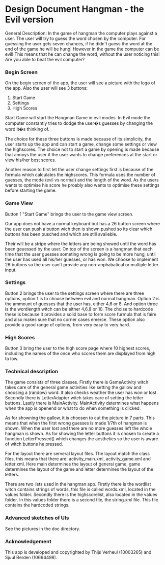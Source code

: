 # Design Document Hangman - the Evil version

General Description:
In the game of hangman the computer plays against a user. The user will try to guess the word chosen by the
computer. For guessing the user gets seven chances, if he didn't guess the word at the end of the game he will be hung! 
However in the game the computer can be evil! This means that he can change the word, without the user noticing this! Are you able to beat the evil computer?

### Begin Screen

On the begin screen of the app, the user will see a picture with the logo of the app. Also the user will see 3 buttons:

1. Start Game
2. Settings 
3. High Scores

Start Game will start the Hangman Game in evil modes. In Evil mode the computer constantly tries to dodge the user�s guesses by changing the word it�s thinking of. 

The choice for these three buttons is made because of its simplicity, the user starts up the app and can start a game, change some settings or view the highscores. The choice not to start a game by opening is made because that annoys the user if the user wants to change preferences at the start or view his/her best scores. 

Another reason to first let the user change settings first is because of the formula which calculates the highscores. This formula uses the number of guesses, the mode (evil vs normal) and the length of the word. As the users wants to optimise his score he proably also wants to optimise these settings before starting the game.

### Game View

Button 1 "Start Game" brings the user to the game view screen. 

Our app does not have a normal keyboard but has a 26 button screen where the user can push a button wich then is shown pushed so its clear which buttons has been pusched and which are still availeble.

Their will be a stripe where the letters are being showed until the word has been geuessed by the user. On top of the screen is a hangman that each time that the user guesses someting wrong is going to be more hung, until the user has used all his/her guesses, or has won. We choose to implement 26 buttons so the user can't provide any non-anphabatical or multiple letter input.

### Settings

Button 2 brings the user to the settings screen where there are three options, option 1 is to choose between evil and normal hangman. Option 2 is the ammount of guesses that the user has, either 4,6 or 8. And option three is the wordlength witch can be either 4,6,8 or 10. The choise to hardcode these is because it provides a solid base to form score furmula that is faire and also makes sure that no corner cases emerce. These option also provide a good range of options, from very easy to very hard. 

### High Scores

Button 3 bring the user to the high score page where 10 highest scores, including the names of the once who scores them are displayed from high to low.

### Technical description

The game consists of three classes. Firstly there is GameActivity witch takes care of the general game activities like setting the gallow and choosing a (randow) word. It also checks weather the user has won or lost. Secondly there is LetterAdapter witch takes care of setting the letter buttons. Lastly there is MainActivity. MainActivity determines what happens when the app is openend or what to do when something is clicked.

As for showning the gallow, it is choosen to cut the picture in 7 parts. This means that when the first wrong guesses is made 1/7th of hangman is shown. When the user lost and there are no more guesses left the whole hangman is shown. As for showing the letter buttons it is chosen to create a function LetterPressed() which changes the aesthetics so the user is aware of witch buttons he pressed.  

For the layout there are serveral layout files. The layout match the class files, this means that there are: activity_main.xml, activity_game.xml and letter.xml. Here main determines the layout of general game, game determines the layout of the game and letter determines the layout of the letters. 

There are two lists used in the hangman app. Firstly there is the wordlist witch contains strings of words, this file is called words.xml, located in the values folder. Secondly there is the highscorelist, also located in the values folder. In this values folder there is a second file, the string.xml file. This file contains the hardcoded strings.

### Advanced sketches of UIs

See the pictures in the doc directory.

### Acknowledgement

This app is developed and copyrighted by Thijs Verheul (10003265) and Sjuul Berden (10694498).
